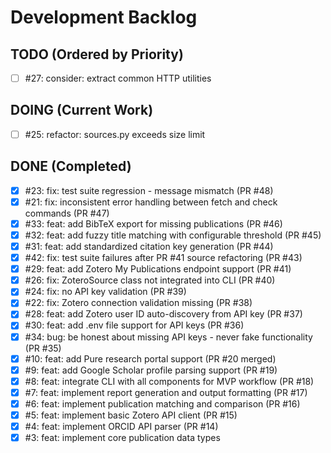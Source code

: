 # Development Backlog

## TODO (Ordered by Priority)
- [ ] #27: consider: extract common HTTP utilities

## DOING (Current Work)
- [ ] #25: refactor: sources.py exceeds size limit

## DONE (Completed)
- [x] #23: fix: test suite regression - message mismatch (PR #48)
- [x] #21: fix: inconsistent error handling between fetch and check commands (PR #47)
- [x] #33: feat: add BibTeX export for missing publications (PR #46)
- [x] #32: feat: add fuzzy title matching with configurable threshold (PR #45)
- [x] #31: feat: add standardized citation key generation (PR #44)
- [x] #42: fix: test suite failures after PR #41 source refactoring (PR #43)
- [x] #29: feat: add Zotero My Publications endpoint support (PR #41)
- [x] #26: fix: ZoteroSource class not integrated into CLI (PR #40)
- [x] #24: fix: no API key validation (PR #39)
- [x] #22: fix: Zotero connection validation missing (PR #38)
- [x] #28: feat: add Zotero user ID auto-discovery from API key (PR #37)
- [x] #30: feat: add .env file support for API keys (PR #36)
- [x] #34: bug: be honest about missing API keys - never fake functionality (PR #35)
- [x] #10: feat: add Pure research portal support (PR #20 merged)
- [x] #9: feat: add Google Scholar profile parsing support (PR #19)
- [x] #8: feat: integrate CLI with all components for MVP workflow (PR #18)
- [x] #7: feat: implement report generation and output formatting (PR #17)
- [x] #6: feat: implement publication matching and comparison (PR #16)
- [x] #5: feat: implement basic Zotero API client (PR #15)
- [x] #4: feat: implement ORCID API parser (PR #14)
- [x] #3: feat: implement core publication data types